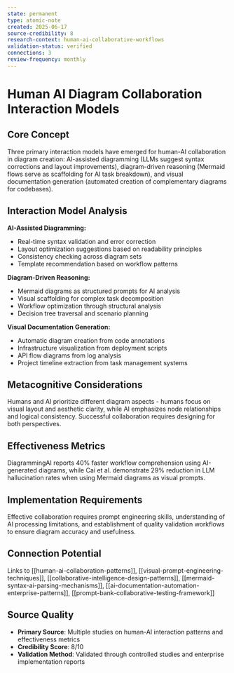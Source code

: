 ```yaml
---
state: permanent
type: atomic-note
created: 2025-06-17
source-credibility: 8
research-context: human-ai-collaborative-workflows
validation-status: verified
connections: 3
review-frequency: monthly
---
```


# Human AI Diagram Collaboration Interaction Models

## Core Concept
Three primary interaction models have emerged for human-AI collaboration in diagram creation: AI-assisted diagramming (LLMs suggest syntax corrections and layout improvements), diagram-driven reasoning (Mermaid flows serve as scaffolding for AI task breakdown), and visual documentation generation (automated creation of complementary diagrams for codebases).

## Interaction Model Analysis
**AI-Assisted Diagramming:**
- Real-time syntax validation and error correction
- Layout optimization suggestions based on readability principles
- Consistency checking across diagram sets
- Template recommendation based on workflow patterns

**Diagram-Driven Reasoning:**
- Mermaid diagrams as structured prompts for AI analysis
- Visual scaffolding for complex task decomposition
- Workflow optimization through structural analysis
- Decision tree traversal and scenario planning

**Visual Documentation Generation:**
- Automatic diagram creation from code annotations
- Infrastructure visualization from deployment scripts
- API flow diagrams from log analysis
- Project timeline extraction from task management systems

## Metacognitive Considerations
Humans and AI prioritize different diagram aspects - humans focus on visual layout and aesthetic clarity, while AI emphasizes node relationships and logical consistency. Successful collaboration requires designing for both perspectives.

## Effectiveness Metrics
DiagrammingAI reports 40% faster workflow comprehension using AI-generated diagrams, while Cai et al. demonstrate 29% reduction in LLM hallucination rates when using Mermaid diagrams as visual prompts.

## Implementation Requirements
Effective collaboration requires prompt engineering skills, understanding of AI processing limitations, and establishment of quality validation workflows to ensure diagram accuracy and usefulness.

## Connection Potential
Links to [[human-ai-collaboration-patterns]], [[visual-prompt-engineering-techniques]], [[collaborative-intelligence-design-patterns]], [[mermaid-syntax-ai-parsing-mechanisms]], [[ai-documentation-automation-enterprise-patterns]], [[prompt-bank-collaborative-testing-framework]]

## Source Quality
- **Primary Source**: Multiple studies on human-AI interaction patterns and effectiveness metrics
- **Credibility Score**: 8/10
- **Validation Method**: Validated through controlled studies and enterprise implementation reports